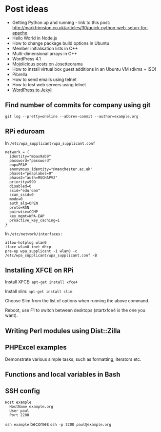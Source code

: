 # Post ideas

 * Getting Python up and running - link to this post: http://markfrimston.co.uk/articles/30/quick-python-web-setup-for-apache
 * Hello World in Node.js
 * How to change package build options in Ubuntu
 * Member initialisation lists in C++
 * Multi-dimensional arrays in C++
 * WordPress 4.1
 * Mojolicious posts on Josetteorama
 * How to install virtual box guest additions in an Ubuntu VM (dkms + ISO)
 * Pibrella
 * How to send emails using telnet
 * How to test web servers using telnet
 * [WordPress to Jekyll](http://jonls.dk/2015/02/Wordpress-to-Jekyll/)

## Find number of commits for company using git

```
git log --pretty=oneline --abbrev-commit --author=example.org
```

## RPi eduroam

In `/etc/wpa_supplicant/wpa_supplicant.conf`

```
network = {
  identity="mbax9ab9"
  password="password"
  eap=PEAP
  anonymous_identity="@manchester.ac.uk"
  phase1="peaplabel=0"
  phase2="auth=MSCHAPV2"
  priority=999
  disabled=0
  ssid="eduroam"
  scan_ssid=0
  mode=0
  auth_alg=OPEN
  proto=RSN
  pairwise=CCMP
  key_mgmt=WPA-EAP
  proactive_key_caching=1
}
```

In `/etc/network/interfaces:`

```
allow-hotplug wlan0
iface wlan0 inet dhcp
pre-up wpa_supplicant -i wlan0 -c /etc/wpa_supplicant/wpa_supplicant.conf -B
```

## Installing XFCE on RPi

Install XFCE: `apt-get install xfce4`

Install slim: `apt-get install slim`

Choose Slim from the list of options when running the above command.

Reboot, use F1 to switch between desktops (startxfce4 is the one you want).

## Writing Perl modules using Dist::Zilla

## PHPExcel examples

Demonstrate various simple tasks, such as formatting, iterators etc.

## Functions and local variables in Bash

## SSH config

```
Host example 
  HostName example.org 
  User paul
  Port 2200                            
```
                                                                             
`ssh example` becomes `ssh -p 2200 paul@example.org`
